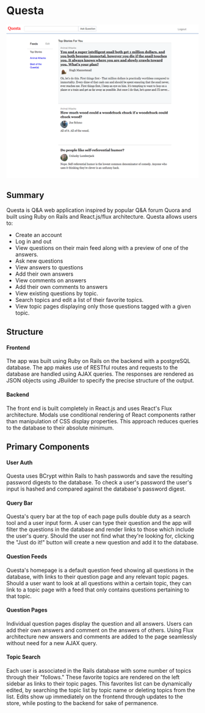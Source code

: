 # Questa

![home]

## Summary

Questa is Q&A web application inspired by popular Q&A forum Quora and built using Ruby on Rails and React.js/flux architecture. Questa allows users to: 

* Create an account
* Log in and out
* View questions on their main feed along with a preview of one of the answers.
* Ask new questions
* View answers to questions
* Add their own answers
* View comments on answers
* Add their own comments to answers
* View existing questions by topic.
* Search topics and edit a list of their favorite topics.
* View topic pages displaying only those questions tagged with a given topic.

## Structure

#### Frontend

The app was built using Ruby on Rails on the backend with a postgreSQL database. The app makes use of RESTful routes and
requests to the database are handled using AJAX queries. The responses are rendered as JSON objects using JBuilder to specify
the precise structure of the output.

#### Backend

The front end is built completely in React.js and uses React's Flux architecture. Modals use conditional rendering of React
components rather than manipulation of CSS display properties. This approach reduces queries to the database to their absolute
minimum.

## Primary Components

#### User Auth
Questa uses BCrypt within Rails to hash passwords and save the resulting password digests to the database. To check a user's password
the user's input is hashed and compared against the database's password digest.

#### Query Bar
Questa's query bar at the top of each page pulls double duty as a search tool and a user input form. A user can
type their question and the app will filter the questions in the database and render links to those which include the user's query.
Should the user not find what they're looking for, clicking the "Just do it!" button will create a new question and add it to the database.

#### Question Feeds
Questa's homepage is a default question feed showing all questions in the database, with links to their question page and any relevant topic pages.
Should a user want to look at all questions within a certain topic, they can link to a topic page with a feed that only contains
questions pertaining to that topic.

#### Question Pages
Individual question pages display the question and all answers. Users can add their own answers and comment on the answers of
others. Using Flux architecture new answers and comments are added to the page seamlessly without need for a new AJAX query.

#### Topic Search
Each user is associated in the Rails database with some number of topics through their "follows." These favorite topics are
rendered on the left sidebar as links to their topic pages. This favorites list can be dynamically edited, by searching
the topic list by topic name or deleting topics from the list. Edits show up immediately on the frontend through updates to 
the store, while posting to the backend for sake of permanence. 

[home]: ./app/assets/images/homepage.png


